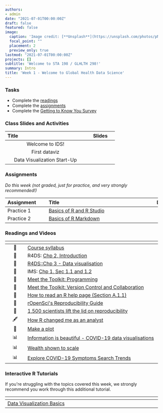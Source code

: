 ```yaml
---
authors:
- admin
date: "2021-07-01T00:00:00Z"
draft: false
featured: false
image:
  caption: 'Image credit: [**Unsplash**](https://unsplash.com/photos/pNi5UJbCVHM)'
  focal_point: ""
  placement: 2
  preview_only: true
lastmod: "2021-07-01T00:00:00Z"
projects: []
subtitle: 'Welcome to STA 198 / GLHLTH 298!'
summary: Intro
title: 'Week 1 - Welcome to Global Health Data Science'
---
```


### Tasks

- Complete the [readings](https://sta198f2021.github.io/website/post/01-week/#readings)
- Complete the [assignments](https://sta198f2021.github.io/website/post/01-week/#assignments)
- Complete the [Getting to Know You Survey](https://sakai.duke.edu)

### Class Slides and Activities

| <div style="width:250px;text-align:left">Title</div> | <div  style="width:80px;text-align:center">Slides</div> | 
|:---:|:---------------------|
| Welcome to IDS!       | [<span style="color: #4b5357;"><i class="fas fa-desktop fa-lg"></i></span>](https://sta198f2021.github.io/website/slides/week-01/w1-l01-welcome.html#1)  | 
| First dataviz    |  [<span style="color: #4b5357;"><i class="fas fa-desktop fa-lg"></i></span>](https://sta198f2021.github.io/website/slides/week-01/w1-ae01-your-turn-lifeexp-covid.html#1) | 
| Data Visualization Start-Up      | [<span style="color: #4b5357;"><i class="fas fa-desktop fa-lg"></i></span>](https://sta198f2021.github.io/website/slides/week-01/w1-l02-ggplot2.html#1)  | 





### Assignments

*Do this week (not graded, just for practice, and very strongly recommended!)*

| <div style="width:120px;text-align:left">Assignment</div> | <div style="width:340px;text-align:left">Title</div> | <div style="width:200px;text-align:left">Due</div> |
|:---|:---|:---|
| Practice 1 | [Basics of R and R Studio](http://maths4.stat.duke.edu:3939/basics-of-r/#section-summary) |  |
| Practice 2  | [Basics of R Markdown](http://maths4.stat.duke.edu:3939/basics-of-r-markdown/#section-what-is-r-markdown) |  |



### Readings and Videos

| <div style="width:50px"></div>  | <div style="width:420px"></div>  |  <div style="width:200px"></div> |
|:---:|:---|:---:|
| :page_facing_up: | [Course syllabus](https://sta198f2021.github.io/website/) | **Required** | 
| :open_book: | R4DS: [Chp 2, Introduction](https://r4ds.had.co.nz/explore-intro.html) | **Required** |
| :open_book: | [R4DS::Chp 3 - Data visualisation](https://r4ds.had.co.nz/data-visualisation.html) | **Required** |
| :open_book: | IMS: [Chp 1, Sec 1.1 and 1.2](https://openintro-ims.netlify.app/data-hello.html) | **Required** |
| :movie_camera: | [Meet the Toolkit: Programming](https://www.youtube.com/watch?v=mTAZLFcpnLI) | **Required** |
| :movie_camera: | [Meet the Toolkit: Version Control and Collaboration](https://www.youtube.com/watch?v=124DQasLyNQ) | **Required** |
| :page_facing_up: | [How to read an R help page (Section A.1.1)](https://socviz.co/appendix.html#a-little-more-about-r) | Optional | 
| :page_facing_up: | [rOpenSci's Reproducibility Guide](https://ropensci.github.io/reproducibility-guide/sections/introduction/) | Optional |
| :page_facing_up: | [1,500 scientists lift the lid on reproducibility](https://www.nature.com/news/1-500-scientists-lift-the-lid-on-reproducibility-1.19970) | Optional |
|  :fountain_pen:  | [How R changed me as an analyst](https://nhsrcommunity.com/blog/how-r-changed-me-as-an-analyst/) | Optional
| :page_facing_up: | [Make a plot](https://socviz.co/makeplot.html) | Optional |
| :bar_chart:      | [Information is beautiful - COVID-19 data visualisations](https://informationisbeautiful.net/visualizations/covid-19-coronavirus-infographic-datapack/) | Optional |
| :bar_chart:      | [Wealth shown to scale](https://mkorostoff.github.io/1-pixel-wealth/) | Optional |
| :bar_chart:      | [Explore COVID-19 Symptoms Search Trends](https://pair-code.github.io/covid19_symptom_dataset/?date=2020-09-07) | Optional |




### Interactive R Tutorials

 If you're struggling with the topics covered this week, we strongly recommend you work through this additional tutorial.
 
|  <div style="width:480px"></div>  |  <div style="width:200px"></div>  |
|:---|:---|
| [Data Visualization Basics](https://rstudio.cloud/learn/primers/1.1)         | Extra practice   |
